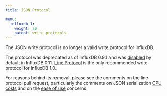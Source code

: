 ```yaml
---
title: JSON Protocol

menu:
  influxdb_1:
    weight: 20
    parent: write_protocols
---
```


The JSON write protocol is no longer a valid write protocol for InfluxDB.

The protocol was deprecated as of InfluxDB 0.9.1 and was [disabled](https://github.com/influxdata/influxdb/pull/5512) by default in
InfluxDB 0.11.
[Line Protocol](/influxdb/v1.0/write_protocols/line/) is the only recommended write protocol for InfluxDB 1.0.

For reasons behind its removal, please see the comments on the line protocol pull request, particularly the comments on JSON serialization [CPU costs](https://github.com/influxdb/influxdb/pull/2696#issuecomment-106968181) and on the [ease of use](https://github.com/influxdb/influxdb/pull/2696#issuecomment-107043910) concerns.
